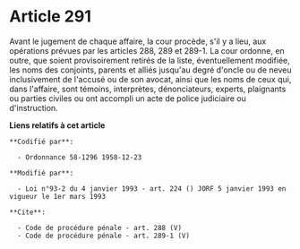 # Article 291

Avant le jugement de chaque affaire, la cour procède, s'il y a lieu, aux opérations prévues par les articles 288, 289 et
289-1. La cour ordonne, en outre, que soient provisoirement retirés de la liste, éventuellement modifiée, les noms des
conjoints, parents et alliés jusqu'au degré d'oncle ou de neveu inclusivement de l'accusé ou de son avocat, ainsi que les
noms de ceux qui, dans l'affaire, sont témoins, interprètes, dénonciateurs, experts, plaignants ou parties civiles ou ont
accompli un acte de police judiciaire ou d'instruction.

**Liens relatifs à cet article**

	**Codifié par**:

	  - Ordonnance 58-1296 1958-12-23

	**Modifié par**:

	  - Loi n°93-2 du 4 janvier 1993 - art. 224 () JORF 5 janvier 1993 en vigueur le 1er mars 1993

	**Cite**:

	  - Code de procédure pénale - art. 288 (V)
	  - Code de procédure pénale - art. 289-1 (V)

